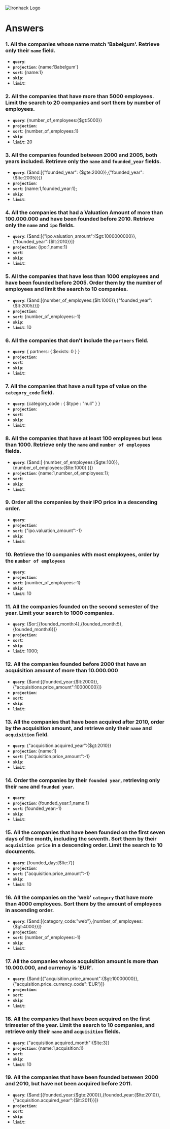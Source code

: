 ![Ironhack Logo](https://i.imgur.com/1QgrNNw.png)

# Answers

### 1. All the companies whose name match 'Babelgum'. Retrieve only their `name` field.

<!-- companiesDB> db.companies.find({},{name:'Babelgum'});  -->

- **`query`**: 
- **`projection`**: {name:'Babelgum'}
- **`sort`**: {name:1}
- **`skip`**: 
- **`limit`**: 

### 2. All the companies that have more than 5000 employees. Limit the search to 20 companies and sort them by **number of employees**.
<!-- companiesDB> db.companies.find().sort(number_of_employees:1).limit(20);  -->

- **`query`**: {number_of_employees:{$gt:5000}}
- **`projection`**: 
- **`sort`**: {number_of_employees:1}
- **`skip`**: 
- **`limit`**: 20
### 3. All the companies founded between 2000 and 2005, both years included. Retrieve only the `name` and `founded_year` fields.

- **`query`**: {$and:[{"founded_year": {$gte:2000}},{"founded_year": {$lte:2005}}]}
- **`projection`**: 
- **`sort`**: {name:1,founded_year:1}; 
- **`skip`**: 
- **`limit`**: 

### 4. All the companies that had a Valuation Amount of more than 100.000.000 and have been founded before 2010. Retrieve only the `name` and `ipo` fields.

- **`query`**:  {$and:[{"ipo.valuation_amount":{$gt:1000000000}},{"founded_year":{$lt:2010}}]}
- **`projection`**: {ipo:1,name:1} 
- **`sort`**: 
- **`skip`**: 
- **`limit`**: 
### 5. All the companies that have less than 1000 employees and have been founded before 2005. Order them by the number of employees and limit the search to 10 companies.

- **`query`**: {$and:[{number_of_employees:{$lt:1000}},{"founded_year":{$lt:2005}}]}
- **`projection`**: 
- **`sort`**: {number_of_employees:-1}
- **`skip`**: 
- **`limit`**: 10
### 6. All the companies that don't include the `partners` field.

- **`query`**: { partners: { $exists: 0 } }
- **`projection`**: 
- **`sort`**: 
- **`skip`**: 
- **`limit`**: 
### 7. All the companies that have a null type of value on the `category_code` field.

- **`query`**: {category_code : { $type : "null" } } 
- **`projection`**: 
- **`sort`**: 
- **`skip`**: 
- **`limit`**: 
### 8. All the companies that have at least 100 employees but less than 1000. Retrieve only the `name` and `number of employees` fields.

- **`query`**: {$and:[ {number_of_employees:{$gte:100}},{number_of_employees:{$lte:1000} }]}
- **`projection`**: {name:1,number_of_employees:1}; 
- **`sort`**: 
- **`skip`**: 
- **`limit`**: 
### 9. Order all the companies by their IPO price in a descending order.

- **`query`**:  
- **`projection`**: 
- **`sort`**: {"ipo.valuation_amount":-1}
- **`skip`**: 
- **`limit`**: 
### 10. Retrieve the 10 companies with most employees, order by the `number of employees`

- **`query`**: 
- **`projection`**: 
- **`sort`**: {number_of_employees:-1}
- **`skip`**: 
- **`limit`**: 10
### 11. All the companies founded on the second semester of the year. Limit your search to 1000 companies.

- **`query`**: {$or:[{founded_month:4},{founded_month:5},{founded_month:6}]}
- **`projection`**: 
- **`sort`**: 
- **`skip`**: 
- **`limit`**: 1000;
### 12. All the companies founded before 2000 that have an acquisition amount of more than 10.000.000

- **`query`**: {$and:[{founded_year:{$lt:2000}},{"acquisitions.price_amount":10000000}]}
- **`projection`**: 
- **`sort`**: 
- **`skip`**: 
- **`limit`**: 
### 13. All the companies that have been acquired after 2010, order by the acquisition amount, and retrieve only their `name` and `acquisition` field.

- **`query`**: {"acquisition.acquired_year":{$gt:2010}}
- **`projection`**: {name:1}
- **`sort`**: {"acquisition.price_amount":-1}
- **`skip`**: 
- **`limit`**: 
### 14. Order the companies by their `founded year`, retrieving only their `name` and `founded year`.

- **`query`**: 
- **`projection`**: {founded_year:1,name:1}
- **`sort`**: {founded_year:-1}
- **`skip`**: 
- **`limit`**: 
### 15. All the companies that have been founded on the first seven days of the month, including the seventh. Sort them by their `acquisition price` in a descending order. Limit the search to 10 documents.

- **`query`**: {founded_day:{$lte:7}}
- **`projection`**: 
- **`sort`**: {"acquisition.price_amount":-1}
- **`skip`**: 
- **`limit`**: 10
### 16. All the companies on the 'web' `category` that have more than 4000 employees. Sort them by the amount of employees in ascending order.

- **`query`**:  {$and:[{category_code:"web"},{number_of_employees:{$gt:4000}}]}
- **`projection`**: 
- **`sort`**: {number_of_employees:-1}
- **`skip`**: 
- **`limit`**: 
### 17. All the companies whose acquisition amount is more than 10.000.000, and currency is 'EUR'.

- **`query`**: {$and:[{"acquisition.price_amount":{$gt:10000000}},{"acquisition.price_currency_code":'EUR'}]}
- **`projection`**: 
- **`sort`**: 
- **`skip`**: 
- **`limit`**: 
### 18. All the companies that have been acquired on the first trimester of the year. Limit the search to 10 companies, and retrieve only their `name` and `acquisition` fields.

- **`query`**: {"acquisition.acquired_month":{$lte:3}}
- **`projection`**: {name:1,acquisition:1}
- **`sort`**: 
- **`skip`**: 
- **`limit`**: 10

### 19. All the companies that have been founded between 2000 and 2010, but have not been acquired before 2011.

- **`query`**: {$and:[{founded_year:{$gte:2000}},{founded_year:{$lte:2010}},{"acquisition.acquired_year":{$lt:2011}}]}
- **`projection`**: 
- **`sort`**: 
- **`skip`**: 
- **`limit`**: 